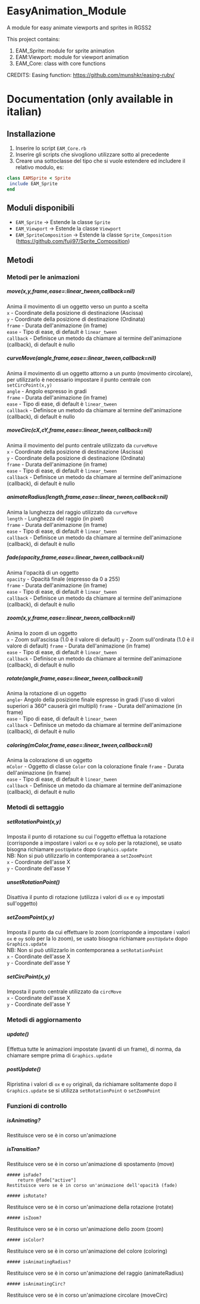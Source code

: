 # EasyAnimation_Module
A module for easy animate viewports and sprites in RGSS2

This project contains:
1. EAM_Sprite: module for sprite animation
2. EAM:Viewport: module for viewport animation
3. EAM_Core: class with core functions

CREDITS:
Easing function: https://github.com/munshkr/easing-ruby/

# Documentation (only available in italian)

## Installazione
1. Inserire lo script `EAM_Core.rb`
2. Inserire gli scripts che sivogliono utilizzare sotto al precedente
3. Creare una sottoclasse del tipo che si vuole estendere ed includere il relativo modulo, es:
```ruby
class EAMSprite < Sprite
 include EAM_Sprite
end
```

## Moduli disponibili
- `EAM_Sprite` -> Estende la classe `Sprite`
- `EAM_Viewport` -> Estende la classe `Viewport`
- `EAM_SpriteComposition` -> Estende la classe `Sprite_Composition` (https://github.com/fuji97/Sprite_Composition)

## Metodi
### Metodi per le animazioni
##### move(x,y,frame,ease=:linear_tween,callback=nil)
Anima il movimento di un oggetto verso un punto a scelta  
`x` - Coordinate della posizione di destinazione (Ascissa)  
`y` - Coordinate della posizione di destinazione (Ordinata)  
`frame` - Durata dell'animazione (in frame)  
`ease` - Tipo di ease, di default è `linear_tween`  
`callback` - Definisce un metodo da chiamare al termine dell'animazione (callback), di default è nullo  

##### curveMove(angle,frame,ease=:linear_tween,callback=nil)
Anima il movimento di un oggetto attorno a un punto (movimento circolare), per utilizzarlo è necessario impostare il punto centrale con `setCircPoint(x,y)`  
`angle` - Angolo espresso in gradi  
`frame` - Durata dell'animazione (in frame)  
`ease` - Tipo di ease, di default è `linear_tween`  
`callback` - Definisce un metodo da chiamare al termine dell'animazione (callback), di default è nullo  

##### moveCirc(cX,cY,frame,ease=:linear_tween,callback=nil)
Anima il movimento del punto centrale utilizzato da `curveMove`  
`x` - Coordinate della posizione di destinazione (Ascissa)  
`y` - Coordinate della posizione di destinazione (Ordinata)  
`frame` - Durata dell'animazione (in frame)  
`ease` - Tipo di ease, di default è `linear_tween`  
`callback` - Definisce un metodo da chiamare al termine dell'animazione (callback), di default è nullo  

##### animateRadius(length,frame,ease=:linear_tween,callback=nil)
Anima la lunghezza del raggio utilizzato da `curveMove`  
`length` - Lunghezza del raggio (in pixel)  
`frame` - Durata dell'animazione (in frame)  
`ease` - Tipo di ease, di default è `linear_tween`  
`callback` - Definisce un metodo da chiamare al termine dell'animazione (callback), di default è nullo  

##### fade(opacity,frame,ease=:linear_tween,callback=nil)
Anima l'opacità di un oggetto  
`opacity` - Opacità finale (espresso da 0 a 255)  
`frame` - Durata dell'animazione (in frame)  
`ease` - Tipo di ease, di default è `linear_tween`  
`callback` - Definisce un metodo da chiamare al termine dell'animazione (callback), di default è nullo  

##### zoom(x,y,frame,ease=:linear_tween,callback=nil)
Anima lo zoom di un oggetto  
`x` - Zoom sull'ascissa (1.0 è il valore di default)
`y` - Zoom sull'ordinata (1.0 è il valore di default) 
`frame` - Durata dell'animazione (in frame)  
`ease` - Tipo di ease, di default è `linear_tween`  
`callback` - Definisce un metodo da chiamare al termine dell'animazione (callback), di default è nullo  

##### rotate(angle,frame,ease=:linear_tween,callback=nil)
Anima la rotazione di un oggetto  
`angle`- Angolo della posizione finale espresso in gradi (l'uso di valori superiori a 360° causerà giri multipli)
`frame` - Durata dell'animazione (in frame)  
`ease` - Tipo di ease, di default è `linear_tween`  
`callback` - Definisce un metodo da chiamare al termine dell'animazione (callback), di default è nullo  

##### coloring(mColor,frame,ease=:linear_tween,callback=nil)
Anima la colorazione di un oggetto  
`mColor` - Oggetto di classe `Color` con la colorazione finale
`frame` - Durata dell'animazione (in frame)  
`ease` - Tipo di ease, di default è `linear_tween`  
`callback` - Definisce un metodo da chiamare al termine dell'animazione (callback), di default è nullo 

### Metodi di settaggio
##### setRotationPoint(x,y)
Imposta il punto di rotazione su cui l'oggetto effettua la rotazione (corrisponde a impostare i valori `ox` e `oy` solo per la rotazione), se usato bisogna richiamare `postUpdate` dopo `Graphics.update`  
NB: Non si può utilizzarlo in contemporanea a `setZoomPoint`  
`x` - Coordinate dell'asse X  
`y` - Coordinate dell'asse Y  

##### unsetRotationPoint()
Disattiva il punto di rotazione (utilizza i valori di `ox` e `oy` impostati sull'oggetto)  

##### setZoomPoint(x,y)
Imposta il punto da cui effettuare lo zoom (corrisponde a impostare i valori `ox` e `oy` solo per la lo zoom), se usato bisogna richiamare `postUpdate` dopo `Graphics.update`  
NB: Non si può utilizzarlo in contemporanea a `setRotationPoint`  
`x` - Coordinate dell'asse X  
`y` - Coordinate dell'asse Y  

##### setCircPoint(x,y)
Imposta il punto centrale utilizzato da `circMove`  
`x` - Coordinate dell'asse X  
`y` - Coordinate dell'asse Y 

### Metodi di aggiornamento
##### update()
Effettua tutte le animazioni impostate (avanti di un frame), di norma, da chiamare sempre prima di `Graphics.update`  

##### postUpdate()
Ripristina i valori di `ox` e `oy` originali, da richiamare solitamente dopo il `Graphics.update` se si utilizza `setRotationPoint` o `setZoomPoint`  


### Funzioni di controllo
##### isAnimating?
Restituisce vero se è in corso un'animazione

##### isTransition?
Restituisce vero se è in corso un'animazione di spostamento (move)
	
	##### isFade?
		return @fade["active"]
	Restituisce vero se è in corso un'animazione dell'opacità (fade)
	
	##### isRotate?
Restituisce vero se è in corso un'animazione della rotazione (rotate)
	
	##### isZoom?
Restituisce vero se è in corso un'animazione dello zoom (zoom)
	
	##### isColor?
Restituisce vero se è in corso un'animazione del colore (coloring)
	
	##### isAnimatingRadius?
Restituisce vero se è in corso un'animazione del raggio (animateRadius)
	
	##### isAnimatingCirc?
Restituisce vero se è in corso un'animazione circolare (moveCirc)
